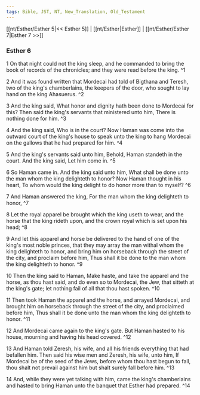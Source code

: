 ```yaml
---
tags: Bible, JST, NT, New_Translation, Old_Testament
---
```


[[nt/Esther/Esther 5|<< Esther 5]] | [[nt/Esther|Esther]] | [[nt/Esther/Esther 7|Esther 7 >>]]

### Esther 6

1 On that night could not the king sleep, and he commanded to bring the book of records of the chronicles; and they were read before the king.  ^1

2 And it was found written that Mordecai had told of Bigthana and Teresh, two of the king\'s chamberlains, the keepers of the door, who sought to lay hand on the king Ahasuerus.  ^2

3 And the king said, What honor and dignity hath been done to Mordecai for this? Then said the king\'s servants that ministered unto him, There is nothing done for him.  ^3

4 And the king said, Who is in the court? Now Haman was come into the outward court of the king\'s house to speak unto the king to hang Mordecai on the gallows that he had prepared for him.  ^4

5 And the king\'s servants said unto him, Behold, Haman standeth in the court. And the king said, Let him come in.  ^5

6 So Haman came in. And the king said unto him, What shall be done unto the man whom the king delighteth to honor? Now Haman thought in his heart, To whom would the king delight to do honor more than to myself?  ^6

7 And Haman answered the king, For the man whom the king delighteth to honor,  ^7

8 Let the royal apparel be brought which the king useth to wear, and the horse that the king rideth upon, and the crown royal which is set upon his head;  ^8

9 And let this apparel and horse be delivered to the hand of one of the king\'s most noble princes, that they may array the man withal whom the king delighteth to honor, and bring him on horseback through the street of the city, and proclaim before him, Thus shall it be done to the man whom the king delighteth to honor.  ^9

10 Then the king said to Haman, Make haste, and take the apparel and the horse, as thou hast said, and do even so to Mordecai, the Jew, that sitteth at the king\'s gate; let nothing fail of all that thou hast spoken.  ^10

11 Then took Haman the apparel and the horse, and arrayed Mordecai, and brought him on horseback through the street of the city, and proclaimed before him, Thus shall it be done unto the man whom the king delighteth to honor.  ^11

12 And Mordecai came again to the king\'s gate. But Haman hasted to his house, mourning and having his head covered.  ^12

13 And Haman told Zeresh, his wife, and all his friends everything that had befallen him. Then said his wise men and Zeresh, his wife, unto him, If Mordecai be of the seed of the Jews, before whom thou hast begun to fall, thou shalt not prevail against him but shalt surely fall before him.  ^13

14 And, while they were yet talking with him, came the king\'s chamberlains and hasted to bring Haman unto the banquet that Esther had prepared.  ^14

 
